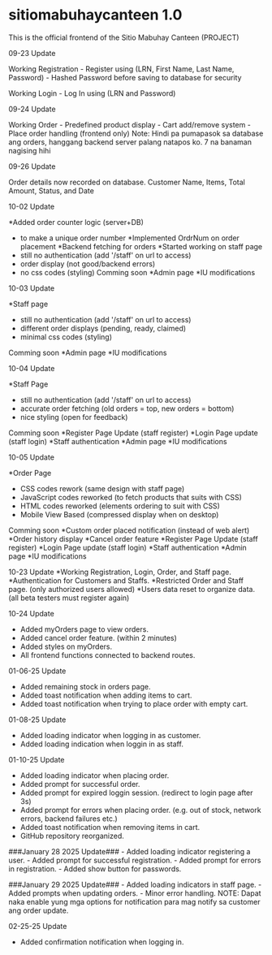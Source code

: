 # sitiomabuhaycanteen 1.0

This is the official frontend of the Sitio Mabuhay Canteen (PROJECT)

09-23 Update

Working Registration
    - Register using (LRN, First Name, Last Name, Password)
    - Hashed Password before saving to database for security

Working Login
    - Log In using (LRN and Password)

09-24 Update

Working Order
    - Predefined product display 
    - Cart add/remove system
    - Place order handling (frontend only)
Note: Hindi pa pumapasok sa database ang orders, hanggang backend server palang natapos ko. 7 na banaman nagising hihi

09-26 Update

Order details now recorded on database.
Customer Name,
Items,
Total Amount,
Status, and
Date

10-02 Update

*Added order counter logic (server+DB)
   - to make a unique order number
*Implemented OrdrNum on order placement
*Backend fetching for orders
*Started working on staff page
   - still no authentication (add '/staff' on url to access)
   - order display (not good/backend errors)
   - no css codes (styling)
Comming soon
*Admin page
*IU modifications

10-03 Update

 *Staff page
   - still no authentication (add '/staff' on url to access)
   - different order displays (pending, ready, claimed)
   - minimal css codes (styling)

Comming soon
*Admin page
*IU modifications

10-04 Update

 *Staff Page
  - still no authentication (add '/staff' on url to access)
  - accurate order fetching (old orders = top, new orders = bottom)
  - nice styling (open for feedback)

Comming soon
*Register Page Update (staff register)
*Login Page update (staff login)
*Staff authentication
*Admin page
*IU modifications

10-05 Update

 *Order Page
  - CSS codes rework (same design with staff page)
  - JavaScript codes reworked (to fetch products that suits with CSS)
  - HTML codes reworked (elements ordering to suit with CSS)
  - Mobile View Based (compressed display when on desktop)

Comming soon
*Custom order placed notification (instead of web alert)
*Order history display
*Cancel order feature
*Register Page Update (staff register)
*Login Page update (staff login)
*Staff authentication
*Admin page
*IU modifications

10-23 Update
*Working Registration, Login, Order, and Staff page.
*Authentication for Customers and Staffs.
*Restricted Order and Staff page. (only authorized users allowed)
*Users data reset to organize data. (all beta testers must register again)

10-24 Update
- Added myOrders page to view orders.
- Added cancel order feature. (within 2 minutes)
- Added styles on myOrders.
- All frontend functions connected to backend routes.

01-06-25 Update
- Added remaining stock in orders page.
- Added toast notification when adding items to cart.
- Added toast notification when trying to place order with empty cart.

01-08-25 Update
- Added loading indicator when logging in as customer.
- Added loading indication when loggin in as staff.

01-10-25 Update
- Added loading indicator when placing order.
- Added prompt for successful order.
- Added prompt for expired loggin session. (redirect to login page after 3s)
- Added prompt for errors when placing order. (e.g. out of stock, network errors, backend failures etc.)
- Added toast notification when removing items in cart.
- GitHub repository reorganized.

###January 28 2025 Update###
    - Added loading indicator registering a user.
    - Added prompt for successful registration.
    - Added prompt for errors in registration.
    - Added show button for passwords.

###January 29 2025 Update###
    - Added loading indicators in staff page.
    - Added prompts when updating orders.
    - Minor error handling.
NOTE: Dapat naka enable yung mga options for notification para mag notify sa customer ang order update.

02-25-25 Update
- Added confirmation notification when logging in.
